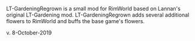 LT-GardeningRegrown is a small mod for RimWorld based on Lannan's original LT-Gardening mod. LT-GardeningRegrown adds several additional flowers to RimWorld and buffs the base game's flowers.

v. 8-October-2019
